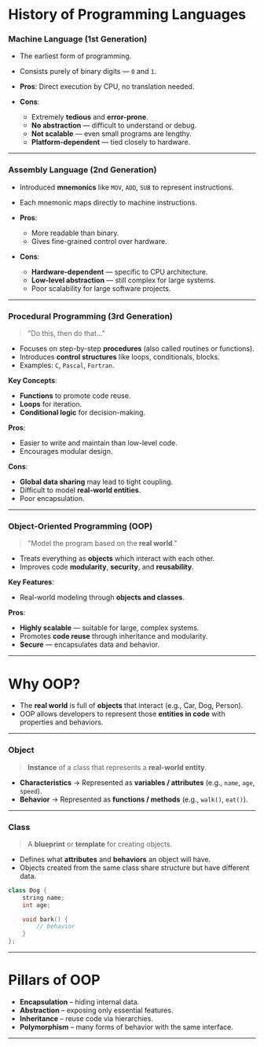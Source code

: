 #  History of Programming Languages
###   Machine Language (1st Generation)
- The earliest form of programming.
- Consists purely of binary digits — `0` and `1`.

- **Pros**: Direct execution by CPU, no translation needed.

- **Cons**:
    - Extremely **tedious** and **error-prone**.
    - **No abstraction** — difficult to understand or debug.
    - **Not scalable** — even small programs are lengthy.
    - **Platform-dependent** — tied closely to hardware.

---
###  Assembly Language (2nd Generation)
- Introduced **mnemonics** like `MOV`, `ADD`, `SUB` to represent instructions.
- Each mnemonic maps directly to machine instructions.

- **Pros**:
    - More readable than binary.
    - Gives fine-grained control over hardware.

- **Cons**:
    - **Hardware-dependent** — specific to CPU architecture.
    - **Low-level abstraction** — still complex for large systems.
    - Poor scalability for large software projects.

---
### Procedural Programming (3rd Generation)

> "Do this, then do that..."

- Focuses on step-by-step **procedures** (also called routines or functions).
- Introduces **control structures** like loops, conditionals, blocks.
- Examples: `C`, `Pascal`, `Fortran`.

**Key Concepts**:
- **Functions** to promote code reuse.
- **Loops** for iteration.
- **Conditional logic** for decision-making.

**Pros**:
- Easier to write and maintain than low-level code.
- Encourages modular design.

**Cons**:
- **Global data sharing** may lead to tight coupling.
- Difficult to model **real-world entities**.
- Poor encapsulation.

---
### Object-Oriented Programming (OOP)

> "Model the program based on the **real world**."

- Treats everything as **objects** which interact with each other.
- Improves code **modularity**, **security**, and **reusability**.

**Key Features**:
- Real-world modeling through **objects and classes**.

**Pros**:
- **Highly scalable** — suitable for large, complex systems.
- Promotes **code reuse** through inheritance and modularity.
- **Secure** — encapsulates data and behavior.

---
#  Why OOP?

- The **real world** is full of **objects** that interact (e.g., Car, Dog, Person).
- OOP allows developers to represent those **entities in code** with properties and behaviors.

---
### Object

> **Instance** of a class that represents a **real-world entity**.

- **Characteristics** → Represented as **variables / attributes** (e.g., `name`, `age`, `speed`).
- **Behavior** → Represented as **functions / methods** (e.g., `walk()`, `eat()`).

---
### Class

> A **blueprint** or **template** for creating objects.

- Defines what **attributes** and **behaviors** an object will have.
- Objects created from the same class share structure but have different data.

```cpp
class Dog {
    string name;
    int age;

    void bark() {
        // behavior
    }
};
```

---
# Pillars of OOP
- **Encapsulation** – hiding internal data.
- **Abstraction** – exposing only essential features.
- **Inheritance** – reuse code via hierarchies.
- **Polymorphism** – many forms of behavior with the same interface.

---






